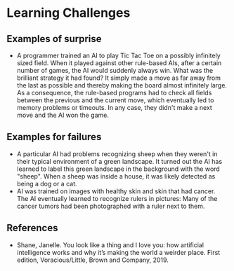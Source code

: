 # Learning Challenges

## Examples of surprise

* A programmer trained an AI to play Tic Tac Toe on a possibly infinitely sized field. When it played against other rule-based AIs, after a certain number of games, the AI would suddenly always win. What was the brilliant strategy it had found? It simply made a move as far away from the last as possible and thereby making the board almost infinitely large. As a consequence, the rule-based programs had to check all fields between the previous and the current move, which eventually led to memory problems or timeouts. In any case, they didn't make a next move and the AI won the game.

## Examples for failures

* A particular AI had problems recognizing sheep when they weren't in their typical environment of a green landscape. It turned out the AI has learned to label this green landscape in the background with the word "sheep". When a sheep was inside a house, it was likely detected as being a dog or a cat.
* AI was trained on images with healthy skin and skin that had cancer. The AI eventually learned to recognize rulers in pictures: Many of the cancer tumors had been photographed with a ruler next to them.

## References

* Shane, Janelle. You look like a thing and I love you: how artificial intelligence works and why it’s making the world a weirder place. First edition, Voracious/Little, Brown and Company, 2019.
